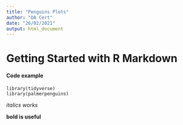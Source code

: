 ```yaml
---
title: "Penguins Plots"
author: "DA Cert"
date: "26/02/2021"
output: html_document
---
```

<!--- The code above in --- is YAML -->
# Getting Started with R Markdown
#### Code example
```{r}
library(tidyverse)
library(palmerpenguins)
```
*italics works*

**bold is useful**
